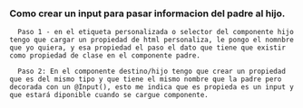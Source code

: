 ### Como crear un input para pasar informacion del padre al hijo.

      Paso 1 - en el etiqueta personalizada o selector del componente hijo tengo que cargar un propiedad de html personaliza, le pongo el nomnbre que yo quiera, y esa propiedad el paso el dato que tiene que existir como propiedad de clase en el componente padre.

      Paso 2: En el componente destino/hijo tengo que crear un propiedad que es del mismo tipo y que tiene el mismo nombre que la padre pero decorada con un @Input(), esto me indica que es propieda es un input y que estará diponible cuando se cargue componente.
